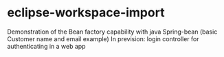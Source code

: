 # eclipse-workspace-import
Demonstration of the Bean factory capability with java Spring-bean (basic Customer name and email example)
In prevision: login controller for authenticating in a web app

